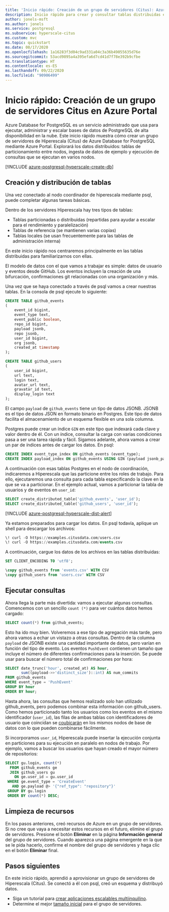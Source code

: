 ```yaml
---
title: 'Inicio rápido: Creación de un grupo de servidores (Citus): Azure Database for PostgreSQL'
description: Inicio rápido para crear y consultar tablas distribuidas en Hiperescala (Citus) de Azure Database for PostgreSQL.
author: jonels-msft
ms.author: jonels
ms.service: postgresql
ms.subservice: hyperscale-citus
ms.custom: mvc
ms.topic: quickstart
ms.date: 08/17/2020
ms.openlocfilehash: 1a16283f3d04c9ad331a04c3a36b49055635d76e
ms.sourcegitcommit: 53acd9895a4a395efa6d7cd41d7f78e392b9cfbe
ms.translationtype: HT
ms.contentlocale: es-ES
ms.lasthandoff: 09/22/2020
ms.locfileid: "90906499"
---
```

# <a name="quickstart-create-a-hyperscale-citus-server-group-in-the-azure-portal"></a>Inicio rápido: Creación de un grupo de servidores Citus en Azure Portal

Azure Database for PostgreSQL es un servicio administrado que usa para ejecutar, administrar y escalar bases de datos de PostgreSQL de alta disponibilidad en la nube. Este inicio rápido muestra cómo crear un grupo de servidores de Hiperescala (Citus) de Azure Database for PostgreSQL mediante Azure Portal. Explorará los datos distribuidos: tablas de particionamiento entre nodos, ingesta de datos de ejemplo y ejecución de consultas que se ejecutan en varios nodos.

[!INCLUDE [azure-postgresql-hyperscale-create-db](../../includes/azure-postgresql-hyperscale-create-db.md)]

## <a name="create-and-distribute-tables"></a>Creación y distribución de tablas

Una vez conectado al nodo coordinador de hiperescala mediante psql, puede completar algunas tareas básicas.

Dentro de los servidores Hiperescala hay tres tipos de tablas:

- Tablas particionadas o distribuidas (repartidas para ayudar a escalar para el rendimiento y paralelización)
- Tablas de referencia (se mantienen varias copias)
- Tablas locales (se usan frecuentemente para las tablas de administración interna)

En este inicio rápido nos centraremos principalmente en las tablas distribuidas para familiarizarnos con ellas.

El modelo de datos con el que vamos a trabajar es simple: datos de usuario y eventos desde GitHub. Los eventos incluyen la creación de una bifurcación, confirmaciones git relacionadas con una organización y más.

Una vez que se haya conectado a través de psql vamos a crear nuestras tablas. En la consola de psql ejecute lo siguiente:

```sql
CREATE TABLE github_events
(
    event_id bigint,
    event_type text,
    event_public boolean,
    repo_id bigint,
    payload jsonb,
    repo jsonb,
    user_id bigint,
    org jsonb,
    created_at timestamp
);

CREATE TABLE github_users
(
    user_id bigint,
    url text,
    login text,
    avatar_url text,
    gravatar_id text,
    display_login text
);
```

El campo `payload` de `github_events` tiene un tipo de datos JSONB. JSONB es el tipo de datos JSON en formato binario en Postgres. Este tipo de datos facilita el almacenamiento de un esquema flexible en una sola columna.

Postgres puede crear un índice `GIN` en este tipo que indexará cada clave y valor dentro de él. Con un índice, consultar la carga con varias condiciones pasa a ser una tarea rápida y fácil. Sigamos adelante, ahora vamos a crear un par de índices antes de cargar los datos. En psql:

```sql
CREATE INDEX event_type_index ON github_events (event_type);
CREATE INDEX payload_index ON github_events USING GIN (payload jsonb_path_ops);
```

A continuación con esas tablas Postgres en el nodo de coordinación, indicaremos a Hiperescala que las particione entre los roles de trabajo. Para ello, ejecutaremos una consulta para cada tabla especificando la clave en la que se va a particionar. En el ejemplo actual, vamos a particionar la tabla de usuarios y de eventos en `user_id`:

```sql
SELECT create_distributed_table('github_events', 'user_id');
SELECT create_distributed_table('github_users', 'user_id');
```

[!INCLUDE [azure-postgresql-hyperscale-dist-alert](../../includes/azure-postgresql-hyperscale-dist-alert.md)]

Ya estamos preparados para cargar los datos. En psql todavía, aplique un shell para descargar los archivos:

```sql
\! curl -O https://examples.citusdata.com/users.csv
\! curl -O https://examples.citusdata.com/events.csv
```

A continuación, cargue los datos de los archivos en las tablas distribuidas:

```sql
SET CLIENT_ENCODING TO 'utf8';

\copy github_events from 'events.csv' WITH CSV
\copy github_users from 'users.csv' WITH CSV
```

## <a name="run-queries"></a>Ejecutar consultas

Ahora llega la parte más divertida: vamos a ejecutar algunas consultas. Comencemos con un sencillo `count (*)` para ver cuántos datos hemos cargado:

```sql
SELECT count(*) from github_events;
```

Esto ha ido muy bien. Volveremos a ese tipo de agregación más tarde, pero ahora vamos a echar un vistazo a otras consultas. Dentro de la columna `payload` de JSONB existe una cantidad importante de datos, pero varían en función del tipo de evento. Los eventos `PushEvent` contienen un tamaño que incluye el número de diferentes confirmaciones para la inserción. Se puede usar para buscar el número total de confirmaciones por hora:

```sql
SELECT date_trunc('hour', created_at) AS hour,
       sum((payload->>'distinct_size')::int) AS num_commits
FROM github_events
WHERE event_type = 'PushEvent'
GROUP BY hour
ORDER BY hour;
```

Hasta ahora, las consultas que hemos realizado solo han utilizado github\_events, pero podemos combinar esta información con github\_users. Como hemos particionado tanto los usuarios como los eventos en el mismo identificador (`user_id`), las filas de ambas tablas con identificadores de usuario que coincidan se [coubicarán](concepts-hyperscale-colocation.md) en los mismos nodos de base de datos con lo que pueden combinarse fácilmente.

Si incorporamos `user_id`, Hiperescala puede insertar la ejecución conjunta en particiones para su ejecución en paralelo en nodos de trabajo. Por ejemplo, vamos a buscar los usuarios que hayan creado el mayor número de repositorios:

```sql
SELECT gu.login, count(*)
  FROM github_events ge
  JOIN github_users gu
    ON ge.user_id = gu.user_id
 WHERE ge.event_type = 'CreateEvent'
   AND ge.payload @> '{"ref_type": "repository"}'
 GROUP BY gu.login
 ORDER BY count(*) DESC;
```

## <a name="clean-up-resources"></a>Limpieza de recursos

En los pasos anteriores, creó recursos de Azure en un grupo de servidores. Si no cree que vaya a necesitar estos recursos en el futuro, elimine el grupo de servidores. Presione el botón **Eliminar** en la página **Información general** del grupo de servidores. Cuando aparezca una página emergente en la que se le pida hacerlo, confirme el nombre del grupo de servidores y haga clic en el botón **Eliminar** final.

## <a name="next-steps"></a>Pasos siguientes

En este inicio rápido, aprendió a aprovisionar un grupo de servidores de Hiperescala (Citus). Se conectó a él con psql, creó un esquema y distribuyó datos.

- Siga un tutorial para [crear aplicaciones escalables multiinquilino](https://aka.ms/hyperscale-tutorial-multi-tenant).
- Determine el mejor [tamaño inicial](howto-hyperscale-scaling.md#picking-initial-size) para el grupo de servidores.
